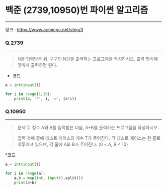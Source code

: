 # 백준 (2739,10950)번 파이썬 알고리즘
-------
링크 : https://www.acmicpc.net/step/3
  
### Q.2739
-----
>N을 입력받은 뒤, 구구단 N단을 출력하는 프로그램을 작성하시오. 출력 형식에 맞춰서 출력하면 된다.

* 코드 
```py
a = int(input())

for i in range(1,10):
    print(a, '*', i, '=', (a*i))
```

### Q.10950
-----
>문제
두 정수 A와 B를 입력받은 다음, A+B를 출력하는 프로그램을 작성하시오. 

>입력
첫째 줄에 테스트 케이스의 개수 T가 주어진다.
각 테스트 케이스는 한 줄로 이루어져 있으며, 각 줄에 A와 B가 주어진다. (0 < A, B < 10)

*코드 
```py
a = int(input())

for i in range(a):
    a,b = map(int, input().split())
    print(a+b)
```
